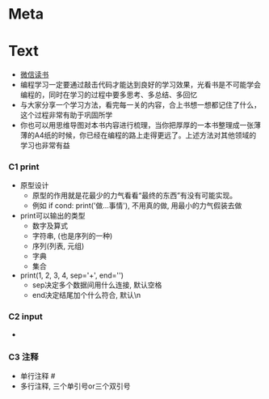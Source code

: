 # Meta
# Text
- [微信读书](https://weread.qq.com/web/reader/b4132e2071a74bf8b412a32kc81322c012c81e728d9d180)
- 编程学习一定要通过敲击代码才能达到良好的学习效果，光看书是不可能学会编程的，同时在学习的过程中要多思考、多总结、多回忆
- 与大家分享一个学习方法，看完每一关的内容，合上书想一想都记住了什么，这个过程非常有助于巩固所学
- 你也可以用思维导图对本书内容进行梳理，当你把厚厚的一本书整理成一张薄薄的A4纸的时候，你已经在编程的路上走得更远了。上述方法对其他领域的学习也非常有益
### C1 print
- 原型设计
    - 原型的作用就是花最少的力气看看“最终的东西”有没有可能实现。
    - 例如 if cond: print('做...事情'), 不用真的做, 用最小的力气假装去做
- print可以输出的类型
    - 数字及算式
    - 字符串, (也是序列的一种)
    - 序列(列表, 元组)
    - 字典
    - 集合
- print(1, 2, 3, 4, sep='+', end='')
    - sep决定多个数据间用什么连接, 默认空格
    - end决定结尾加个什么符合, 默认\n
### C2 input
- 

### C3 注释
- 单行注释 #
- 多行注释, 三个单引号or三个双引号
